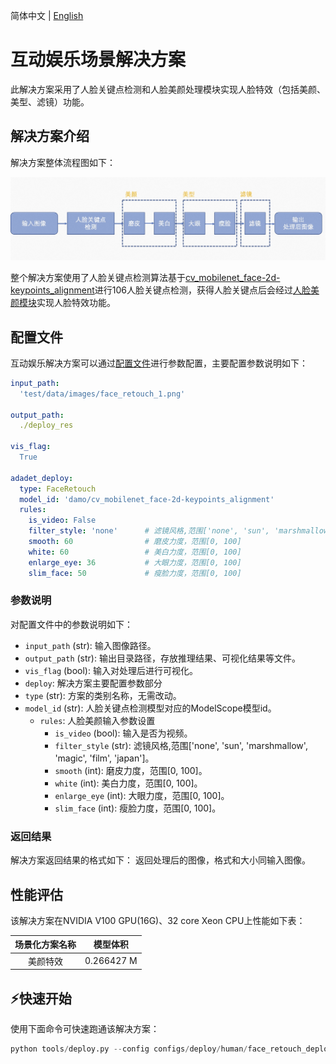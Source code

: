 简体中文 | [English](./face_retouch_deploy_EN.md)
# 互动娱乐场景解决方案
此解决方案采用了人脸关键点检测和人脸美颜处理模块实现人脸特效（包括美颜、美型、滤镜）功能。
## 解决方案介绍
解决方案整体流程图如下：

<img src='../../assets/face_retouch_pipeline.jpg' width=700>

整个解决方案使用了人脸关键点检测算法基于[cv_mobilenet_face-2d-keypoints_alignment](https://modelscope.cn/models/damo/cv_mobilenet_face-2d-keypoints_alignment/summary)进行106人脸关键点检测，获得人脸关键点后会经过[人脸美颜模块](../../adadet/deploy/face_retouch_deploy.py)实现人脸特效功能。
## 配置文件
互动娱乐解决方案可以通过[配置文件](../../../configs/deploy/human//face_retouch_deploy.yaml)进行参数配置，主要配置参数说明如下：
```yaml
input_path:
  'test/data/images/face_retouch_1.png'

output_path:
  ./deploy_res

vis_flag:
  True

adadet_deploy:
  type: FaceRetouch
  model_id: 'damo/cv_mobilenet_face-2d-keypoints_alignment'
  rules:
    is_video: False
    filter_style: 'none'      # 滤镜风格,范围['none', 'sun', 'marshmallow', 'magic', 'film', 'japan']
    smooth: 60                # 磨皮力度，范围[0, 100]
    white: 60                 # 美白力度，范围[0, 100]
    enlarge_eye: 36           # 大眼力度，范围[0, 100]
    slim_face: 50             # 瘦脸力度，范围[0, 100]
```

### 参数说明

对配置文件中的参数说明如下：

- `input_path` (str): 输入图像路径。
- `output_path` (str): 输出目录路径，存放推理结果、可视化结果等文件。
- `vis_flag` (bool): 输入对处理后进行可视化。
- `deploy`: 解决方案主要配置参数部分
- `type` (str): 方案的类别名称，无需改动。
- `model_id` (str): 人脸关键点检测模型对应的ModelScope模型id。
    + `rules`: 人脸美颜输入参数设置
        * `is_video` (bool): 输入是否为视频。
        * `filter_style` (str): 滤镜风格,范围['none', 'sun', 'marshmallow', 'magic', 'film', 'japan']。
        * `smooth` (int): 磨皮力度，范围[0, 100]。
        * `white` (int): 美白力度，范围[0, 100]。
        * `enlarge_eye` (int): 大眼力度，范围[0, 100]。
        * `slim_face` (int): 瘦脸力度，范围[0, 100]。


### 返回结果

解决方案返回结果的格式如下：
返回处理后的图像，格式和大小同输入图像。

## 性能评估
该解决方案在NVIDIA V100 GPU(16G)、32 core Xeon CPU上性能如下表：

| 场景化方案名称 | 模型体积 |
| :---: | :---: |
| 美颜特效 | 0.266427 M |


## ⚡️快速开始
使用下面命令可快速跑通该解决方案：
```python
python tools/deploy.py --config configs/deploy/human/face_retouch_deploy.yaml
```
